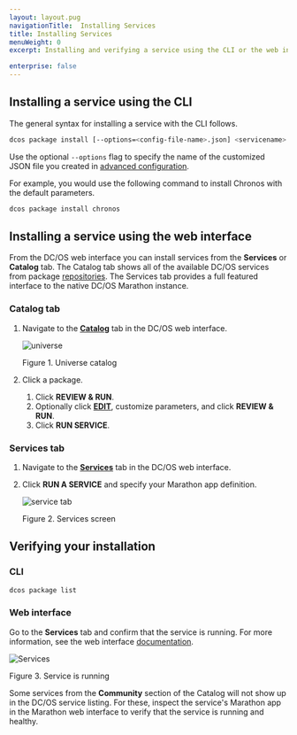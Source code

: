 ```yaml
---
layout: layout.pug
navigationTitle:  Installing Services
title: Installing Services
menuWeight: 0
excerpt: Installing and verifying a service using the CLI or the web interface

enterprise: false
---
```


## Installing a service using the CLI

The general syntax for installing a service with the CLI follows.

```bash
dcos package install [--options=<config-file-name>.json] <servicename>
```

Use the optional `--options` flag to specify the name of the customized JSON file you created in [advanced configuration](/1.12/deploying-services/config-universe-service/).

For example, you would use the following command to install Chronos with the default parameters.

```bash
dcos package install chronos
```

## Installing a service using the web interface

From the DC/OS web interface you can install services from the **Services** or **Catalog** tab. The Catalog tab shows all of the available DC/OS services from package [repositories](/1.12/administering-clusters/repo/). The Services tab provides a full featured interface to the native DC/OS Marathon instance.


### Catalog tab

1.  Navigate to the [**Catalog**](/1.12/gui/catalog/) tab in the DC/OS web interface.

    ![universe](/1.12/img/GUI-Catalog-Main_View-1_12.png)

    Figure 1. Universe catalog

2.  Click a package.
    1. Click **REVIEW & RUN**.
    2. Optionally click [**EDIT**](/1.12/deploying-services/config-universe-service/), customize parameters, and click **REVIEW & RUN**.
    3. Click **RUN SERVICE**.

### Services tab

1.  Navigate to the [**Services**](/1.12/gui/services/) tab in the DC/OS web interface.
1.  Click **RUN A SERVICE** and specify your Marathon app definition.

    ![service tab](/1.12/img/GUI-Services-No_Services_Running-1_12.png)

    Figure 2. Services screen

## Verifying your installation

### CLI

```bash
dcos package list
```

### Web interface

Go to the **Services** tab and confirm that the service is running. For more information, see the web interface [documentation](/1.12/gui/services/).

![Services](/1.12/img/GUI-Services-Running_Services_View-1_12.png)

Figure 3. Service is running

Some services from the **Community** section of the Catalog will not show up in the DC/OS service listing. For these, inspect the service's Marathon app in the Marathon web interface to verify that the service is running and healthy.
